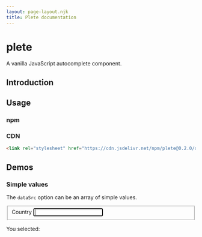 ```yaml
---
layout: page-layout.njk
title: Plete documentation
---
```


# plete

A vanilla JavaScript autocomplete component.

## Introduction

## Usage

### npm

### CDN

```html
<link rel="stylesheet" href="https://cdn.jsdelivr.net/npm/plete@0.2.0/dist/main.css" />
```

## Demos

### Simple values

The `dataSrc` option can be an array of simple values.

<section id="simple">
  <form action=".">
    <fieldset>
      <label>
        Country
        <input type="text" name="country" autocomplete="off" autofocus="autofocus" />
      </label>
    </fieldset>
  </form>
  <p>
    You selected: <span class="selectedValue"></span>
  </p>
  <script type="module">
    const plete = new Plete({
      autoFirst: false,
      input: document.querySelector("#simple input[name='country']"),
      dataSrc: ["Denmark", "Germany", "Spain", "Sweden", "United Kingdom"],
      select: function(value) {
        document.querySelector("#simple .selectedValue").textContent = value;
      }
    });
  </script>
</section>

<!--
<section id="complex">
  <form action=".">
    <fieldset>
      <h2>Complex input</h2>
      <label>
        Country
        <input type="text" name="country" autocomplete="off" autofocus="autofocus" />
      </label>
    </fieldset>
  </form>
  <p>
    You selected: <span class="selectedValue"></span>
  </p>
  <script type="module">
    import Plete from "./dist/main-esm.js";

    const plete = new Plete({
      input: document.querySelector("#complex input[name='country']"),
      dataSrc: [
            { id: "BEL", label: "Belgium" },
            { id: "DNK", label: "Denmark" },
            { id: "GER", label: "Germany" },
            { id: "MCO", label: "Monaco" },
            { id: "SRB", label: "Serbia" },
            { id: "ESP", label: "Spain" },
            { id: "SWE", label: "Sweden" },
            { id: "GBR", label: "United Kingdom" },
            { id: "USA", label: "United States of America" }
      ],
      select: function(value) {
        document.querySelector("#complex .selectedValue").textContent = value;
      }
    });
  </script>
</section>

<section id="custom">
  <form action=".">
    <fieldset>
      <h2>Custom rendering</h2>
      <label>
        Country
        <input type="text" name="country" autocomplete="off" autofocus="autofocus" />
      </label>
    </fieldset>
  </form>
  <p>
    You selected: <span class="selectedValue"></span>
  </p>
  <script type="module">
    import Plete from "./dist/main-esm.js";

    const plete = new Plete({
      input: document.querySelector("#custom input[name='country']"),
      dataSrc: [
            { id: "BEL", label: "Belgium" },
            { id: "DNK", label: "Denmark" },
            { id: "GER", label: "Germany" },
            { id: "MCO", label: "Monaco" },
            { id: "SRB", label: "Serbia" },
            { id: "ESP", label: "Spain" },
            { id: "SWE", label: "Sweden" },
            { id: "GBR", label: "United Kingdom" },
            { id: "USA", label: "United States of America" }
      ],
      render: function(item) {
        return `<b>${item.id}</b> ${item.label}`;
      },
      select: function(id) {
        document.querySelector("#custom .selectedValue").textContent = id;
      }
    });
  </script>
</section>

<section id="remote">
  <form action=".">
    <fieldset>
      <h2>Remote filtering</h2>
      <label>
        Country
        <input type="text" name="country" autocomplete="off" autofocus="autofocus" />
      </label>
    </fieldset>
  </form>
  <p>
    You selected: <span class="selectedValue"></span>
  </p>
  <script type="module">
    import Plete from "./dist/main-esm.js";

    const plete = new Plete({
      input: document.querySelector("#remote input[name='country']"),
      dataSrc: async function filterCountries(query) {
        const response = await fetch(`https://restcountries.eu/rest/v2/name/${query}`);
        const result = await response.json();

        if (!Array.isArray(result)) {
          return [];
        }

        return result.map(function(v) {
          return {
            id: v.alpha3Code,
            label: v.name
          }
        });
      },
      select: function(id) {
        document.querySelector("#remote .selectedValue").textContent = id;
      }
    });
  </script>
</section>
-->

